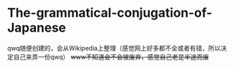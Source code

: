 # The-grammatical-conjugation-of-Japanese
qwq随便创建的，会从Wikipedia上整理（感觉网上好多都不全或者有错，所以决定自己来弄一份qwq）
~~www不知道会不会被废弃，感觉自己老是半途而废~~
